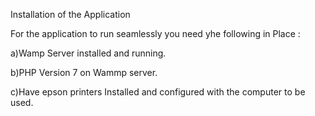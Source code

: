 Installation of the Application

For the application to run seamlessly you need yhe following in Place :

   a)Wamp Server installed and running.
   
   b)PHP Version 7 on Wammp server.
   
   c)Have epson printers Installed and configured with the computer to be used.
